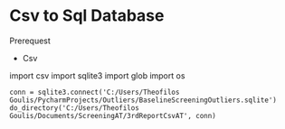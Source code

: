 Csv to Sql Database
=
Prerequest
- Csv

  
import csv
import sqlite3
import glob
import os


    conn = sqlite3.connect('C:/Users/Theofilos Goulis/PycharmProjects/Outliers/BaselineScreeningOutliers.sqlite')
    do_directory('C:/Users/Theofilos Goulis/Documents/ScreeningAT/3rdReportCsvAT', conn)
